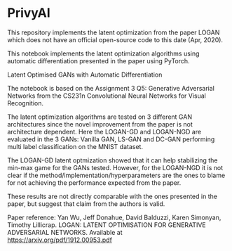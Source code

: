 # PrivyAI
This repository implements the latent optimization from the paper LOGAN which does not have an official open-source code to this date (Apr, 2020).

This notebook implements the latent optimization algorithms using automatic differentiation presented in the paper using PyTorch.

Latent Optimised GANs with Automatic Differentiation

The notebook is based on the Assignment 3 Q5: Generative Adversarial Networks from the CS231n Convolutional Neural Networks for Visual Recognition.

The latent optimization algorithms are tested on 3 different GAN architectures since the novel improvement from the paper is not architecture dependent. Here the LOGAN-GD and LOGAN-NGD are evaluated in the 3 GANs: Vanilla GAN, LS-GAN and DC-GAN performing multi label classification on the MNIST dataset.

The LOGAN-GD latent optmization showed that it can help stabilizing the min-max game for the GANs tested. However, for the LOGAN-NGD it is not clear if the method/implementation/hyperparameters are the ones to blame for not achieving the performance expected from the paper.

These results are not directly comparable with the ones presented in the paper, but suggest that claim from the authors is valid.

Paper reference: Yan Wu, Jeff Donahue, David Balduzzi, Karen Simonyan, Timothy Lillicrap. LOGAN: LATENT OPTIMISATION FOR GENERATIVE ADVERSARIAL NETWORKS. Available at https://arxiv.org/pdf/1912.00953.pdf
